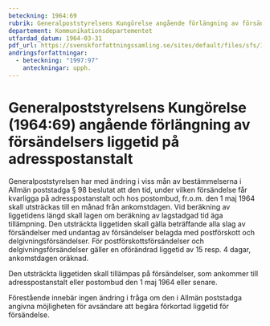 ```yaml
---
beteckning: 1964:69
rubrik: Generalpoststyrelsens Kungörelse angående förlängning av försändelsers liggetid på adresspostanstalt
departement: Kommunikationsdepartementet
utfardad_datum: 1964-03-31
pdf_url: https://svenskforfattningssamling.se/sites/default/files/sfs/1964-03/SFS1964-69.pdf
andringsforfattningar:
  - beteckning: "1997:97"
    anteckningar: upph.
---
```


# Generalpoststyrelsens Kungörelse (1964:69) angående förlängning av försändelsers liggetid på adresspostanstalt

Generalpoststyrelsen har med ändring i viss mån av bestämmelserna i Allmän poststadga § 98 beslutat att den tid, under vilken försändelse får kvarligga på adresspostanstalt och hos postombud, fr.o.m. den 1 maj 1964 skall utsträckas till en månad från ankomstdagen. Vid beräkning av liggetidens längd skall lagen om beräkning av lagstadgad tid äga tillämpning. Den utsträckta liggetiden skall gälla beträffande alla slag av försändelser med undantag av försändelser belagda med postförskott och delgivningsförsändelser. För postförskottsförsändelser och delgivningsförsändelser gäller en oförändrad liggetid av 15 resp. 4 dagar, ankomstdagen oräknad.

Den utsträckta liggetiden skall tillämpas på försändelser, som ankommer till adresspostanstalt eller postombud den 1 maj 1964 eller senare.

Förestående innebär ingen ändring i fråga om den i Allmän poststadga angivna möjligheten för avsändare att begära förkortad liggetid för försändelse.